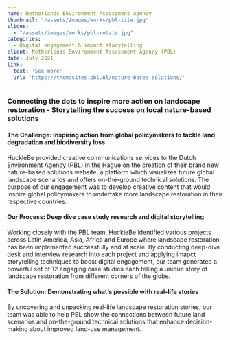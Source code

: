 ```yaml
---
name: Netherlands Environment Assessment Agency
thumbnail: "/assets/images/works/pbl-tile.jpg"
slides:
  - "/assets/images/works/pbl-rotate.jpg"
categories:
  - Digital engagement & impact storytelling
client: Netherlands Environment Assessment Agency (PBL)
date: July 2021
link:
  text: 'See more'
  url: 'https://themasites.pbl.nl/nature-based-solutions/'
---
```


### Connecting the dots to inspire more action on landscape restoration - Storytelling the success on local nature-based solutions

#### The Challenge: Inspiring action from global policymakers to tackle land degradation and biodiversity loss

HuckleBe provided creative communications services to the Dutch Environment Agency (PBL) in the Hague on the creation of their brand new nature-based solutions website; a platform which visualizes future global landscape scenarios and offers on-the-ground technical solutions. The purpose of our engagement was to develop creative content that would inspire global policymakers to undertake more landscape restoration in their respective countries.

#### Our Process: Deep dive case study research and digital storytelling

Working closely with the PBL team, HuckleBe identified various projects across Latin America, Asia, Africa and Europe where landscape restoration has been implemented successfully and at scale. By conducting deep-dive desk and interview research into each project and applying imapct storytelling techniques to boost digital engagement, our team generated a powerful set of 12 engaging case studies each telling a unique story of landscape restoration from different corners of the globe. 

#### The Solution: Demonstrating what’s possible with real-life stories

By uncovering and unpacking real-life landscape restoration stories, our team was able to help PBL show the connections between future land scenarios and on-the-ground technical solutions that enhance decision-making about improved land-use management.
